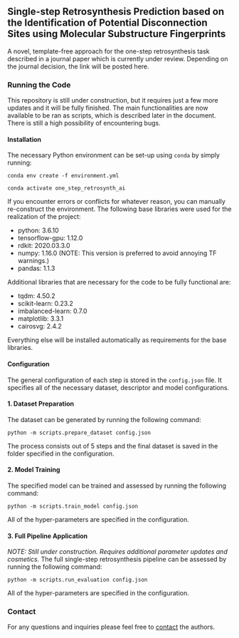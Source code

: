 ## Single-step Retrosynthesis Prediction based on the Identification of Potential Disconnection Sites using Molecular Substructure Fingerprints
A novel, template-free approach for the one-step retrosynthesis task described in a journal paper which is 
currently under review. Depending on the journal decision, the link will be posted here.

### Running the Code
This repository is still under construction, but it requires just a few more updates and it will be fully finished.
The main functionalities are now available to be ran as scripts, which is described later in the document.
There is still a high possibility of encountering bugs.  

#### Installation
The necessary Python environment can be set-up using ```conda``` by simply running:

```shell script
conda env create -f environment.yml
```
```shell script
conda activate one_step_retrosynth_ai
```

If you encounter errors or conflicts for whatever reason, you can manually re-construct the environment.
The following base libraries were used for the realization of the project:

* python: 3.6.10
* tensorflow-gpu: 1.12.0
* rdkit: 2020.03.3.0
* numpy: 1.16.0 (NOTE: This version is preferred to avoid annoying TF warnings.)
* pandas: 1.1.3

Additional libraries that are necessary for the code to be fully functional are:

* tqdm: 4.50.2
* scikit-learn: 0.23.2
* imbalanced-learn: 0.7.0
* matplotlib: 3.3.1
* cairosvg: 2.4.2

Everything else will be installed automatically as requirements for the base libraries.

#### Configuration
The general configuration of each step is stored in the ```config.json``` file.
It specifies all of the necessary dataset, descriptor and model configurations.

#### 1. Dataset Preparation
The dataset can be generated by running the following command:

```shell script
python -m scripts.prepare_dataset config.json
```
The process consists out of 5 steps and the final dataset is saved in the folder specified in the configuration. 

#### 2. Model Training
The specified model can be trained and assessed by running the following command:

```shell script
python -m scripts.train_model config.json
```
All of the hyper-parameters are specified in the configuration. 

#### 3. Full Pipeline Application
_NOTE: Still under construction. Requires additional parameter updates and cosmetics._
The full single-step retrosynthesis pipeline can be assessed by running the following command:

```shell script
python -m scripts.run_evaluation config.json
```
All of the hyper-parameters are specified in the configuration.

### Contact
For any questions and inquiries please feel free to [contact](mailto:hasic@cb.cs.titech.ac.jp) the authors.
